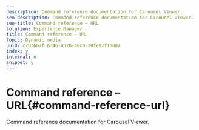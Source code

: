 ```yaml
---
description: Command reference documentation for Carousel Viewer.
seo-description: Command reference documentation for Carousel Viewer.
seo-title: Command reference – URL
solution: Experience Manager
title: Command reference – URL
topic: Dynamic media
uuid: c703667f-6346-437b-b6c0-20fe12f1b007
index: y
internal: n
snippet: y
---
```


# Command reference – URL{#command-reference-url}

Command reference documentation for Carousel Viewer.

